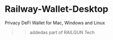 # Railway-Wallet-Desktop
Privacy DeFi Wallet for Mac, Windows and Linux
>> addedas part of RAILGUN Tech
